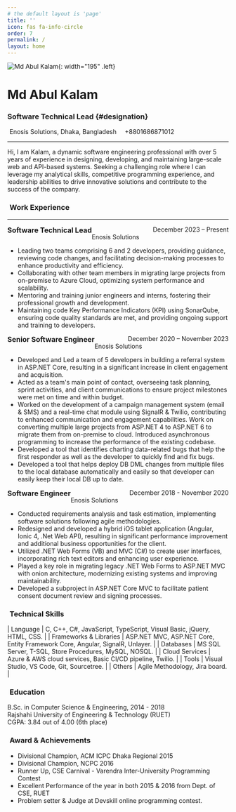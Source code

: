 ```yaml
---
# the default layout is 'page'
title: ''
icon: fas fa-info-circle
order: 7
permalink: /
layout: home
---
```

![Md Abul Kalam](https://res.cloudinary.com/akazad13/image/upload/v1726420697/Md_Abul_Kalam_uujgxs.png){: width="195" .left}
# Md Abul Kalam 
### Software Technical Lead {#designation}
<p class="margin-bottom-05"><i class="fa-solid fa-location-dot margin-right-5"></i> Enosis Solutions, Dhaka, Bangladesh <i class="fa-solid fa-phone margin-right-5 margin-left-10"></i> +8801686871012</p>

<a href="https://drive.google.com/file/d/19fOzBWa9IdoqkswbJ-ZqFmOAQmQt0M71/view?usp=sharing" target="_blank"> <i class="fa-regular fa-address-card margin-left-10" id="resume"></i> </a>
<a href="/programming"> <i class="fas fa-code margin-left-10"></i></a>
<a href="https://github.com/akazad13" target="_blank"> <i class="fa-brands fa-github margin-left-10"></i> </a>
<a href="https://www.linkedin.com/in/akazadcse13" target="_blank"> <i class="fa-brands fa-linkedin-in margin-left-10"></i> </a>

---

Hi, I am Kalam, a dynamic software engineering professional with over 5 years of experience in designing, developing, and maintaining large-scale web and API-based systems. Seeking a challenging role where I can leverage my analytical skills, competitive programming experience, and leadership abilities to drive innovative solutions and contribute to the success 
of the company.

### <i class="fa-solid fa-briefcase margin-right-5"></i> Work Experience

---

<span style="float: left; font-weight: bold; font-size: 1rem;">Software Technical Lead</span> <span style="float: right">December 2023 – Present</span>
<br>
Enosis Solutions

- Leading two teams comprising 6 and 2 developers, providing guidance, reviewing code
changes, and facilitating decision-making processes to enhance productivity and
efficiency.
- Collaborating with other team members in migrating large projects from on-premise to
Azure Cloud, optimizing system performance and scalability.
- Mentoring and training junior engineers and interns, fostering their professional growth
and development.
- Maintaining code Key Performance Indicators (KPI) using SonarQube, ensuring code
quality standards are met, and providing ongoing support and training to developers.

<span style="float: left; font-weight: bold; font-size: 1rem;">Senior Software Engineer</span> <span style="float: right">December 2020 – November 2023</span>
<br>
Enosis Solutions

- Developed and Led a team of 5 developers in building a referral system in ASP.NET Core,
resulting in a significant increase in client engagement and acquisition.
- Acted as a team's main point of contact, overseeing task planning, sprint activities, and
client communications to ensure project milestones were met on time and within
budget.
- Worked on the development of a campaign management system (email & SMS) and a
real-time chat module using SignalR & Twilio, contributing to enhanced communication
and engagement capabilities.
 Work on converting multiple large projects from ASP.NET 4 to ASP.NET 6 to migrate
them from on-premise to cloud. Introduced asynchronous programming to increase the
performance of the existing codebase.
- Developed a tool that identifies charting data-related bugs that help the first responder
as well as the developer to quickly find and fix bugs.
- Developed a tool that helps deploy DB DML changes from multiple files to the local
database automatically and easily so that developer can easily keep their local DB up to
date.

<span style="float: left; font-weight: bold; font-size: 1rem;">Software Engineer</span> <span style="float: right">December 2018 - November 2020</span>
<br>
Enosis Solutions

- Conducted requirements analysis and task estimation, implementing software solutions
following agile methodologies.
- Redesigned and developed a hybrid iOS tablet application (Angular, Ionic 4, .Net Web
API), resulting in significant performance improvement and additional business
opportunities for the client.
- Utilized .NET Web Forms (VB) and MVC (C#) to create user interfaces, incorporating rich
text editors and enhancing user experience.
- Played a key role in migrating legacy .NET Web Forms to ASP.NET MVC with onion
architecture, modernizing existing systems and improving maintainability.
- Developed a subproject in ASP.NET Core MVC to facilitate patient consent document
review and signing processes.


### <i class="fa-solid fa-gears margin-right-5"></i> Technical Skills

| Language                |  C, C++, C#, JavaScript, TypeScript, Visual Basic, jQuery, HTML, CSS.         |
| Frameworks & Libraries  |  ASP.NET MVC, ASP.NET Core, Entity Framework Core, Angular, SignalR, Unlayer. |
| Databases               |  MS SQL Server, T-SQL, Store Procedures, MySQL, NOSQL.                        |
| Cloud Services          |  Azure & AWS cloud services, Basic CI/CD pipeline, Twilio.                    |
| Tools                   |  Visual Studio, VS Code, Git, Sourcetree.                                     |
| Others                  |  Agile Methodology, Jira board.                                               |

### <i class="fas fa-graduation-cap margin-right-5"></i> Education

B.Sc. in Computer Science & Engineering, 2014 - 2018 
<br>Rajshahi University of Engineering & Technology (RUET) <br>
CGPA: 3.84 out of 4.00 (6th place)

### <i class="fa-solid fa-award margin-right-5"></i> Award & Achievements

- Divisional Champion, ACM ICPC Dhaka Regional 2015
- Divisional Champion, NCPC 2016
- Runner Up, CSE Carnival - Varendra Inter-University Programming Contest
- Excellent Performance of the year in both 2015 & 2016 from Dept. of CSE, RUET
- Problem setter & Judge at Devskill online programming contest.



 

<style>
    #resume {
        margin-left: 0 !important;
    }
    #designation {
        margin: 0.5rem;
        font-size: 1.1rem;
    }
    .margin-right-10 {
        margin-right: 10px;
    }
    .margin-right-5 {
        margin-right: 5px;
    }
    .margin-left-10 {
        margin-left: 10px;
    }
    .margin-bottom-05{
        margin-bottom: 0.5rem !important;
    }
    table td {
        padding: 5px 10px;
    }
    #topbar-wrapper + div {
        font-size: 1.05rem;
    }
</style>
